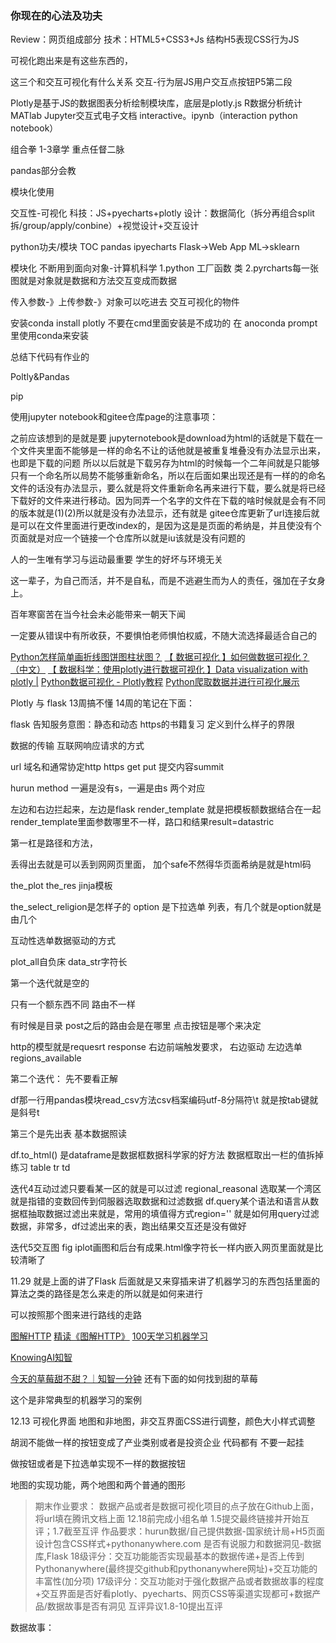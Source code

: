 
### 你现在的心法及功夫

Review：网页组成部分
技术：HTML5+CSS3+Js
结构H5表现CSS行为JS

可视化跑出来是有这些东西的，

这三个和交互可视化有什么关系
交互-行为层JS用户交互点按钮P5第二段

Plotly是基于JS的数据图表分析绘制模块库，底层是plotly.js
R数据分析统计MATlab
Jupyter交互式电子文档
interactive。ipynb（interaction python notebook）

组合拳
1-3章学
重点任督二脉

pandas部分会教

模块化使用

交互性-可视化
科技：JS+pyecharts+plotly
设计：数据简化（拆分再组合split拆/group/apply/conbine）+视觉设计+交互设计

python功夫/模块
TOC
pandas
ipyecharts
Flask->Web App
ML->sklearn


模块化
不断用到面向对象-计算机科学
1.python 工厂函数 类
2.pyrcharts每一张图就是对象就是数据和方法交互变成而数据

传入参数-》上传参数-》对象可以吃进去
交互可视化的物件


安装conda install plotly
不要在cmd里面安装是不成功的
在 anoconda prompt 里使用conda来安装


总结下代码有作业的


Poltly&Pandas

pip 


使用jupyter notebook和gitee仓库page的注意事项：


之前应该想到的是就是要
jupyternotebook是download为html的话就是下载在一个文件夹里面不能够是一样的命名不让的话他就是被重复堆叠没有办法显示出来，也即是下载的问题
所以以后就是下载另存为html的时候每一个二年间就是只能够只有一个命名所以局势不能够重新命名，所以在后面如果出现还是有一样的的命名文件的话没有办法显示，要么就是将文件重新命名再来进行下载，要么就是将已经下载好的文件来进行移动。因为同弄一个名字的文件在下载的啥时候就是会有不同的版本就是(1)(2)所以就是没有办法显示，还有就是
gitee仓库更新了url连接后就是可以在文件里面进行更改index的，是因为这是是页面的希纳是，并且使没有个页面就是对应一个链接一个仓库所以就是iu该就是没有问题的



人的一生唯有学习与运动最重要
学生的好坏与环境无关

这一辈子，为自己而活，并不是自私，而是不逃避生而为人的责任，强加在子女身上。

百年寒窗苦在当今社会未必能带来一朝天下闻

 一定要从错误中有所收获，不要惧怕老师惧怕权威，不随大流选择最适合自己的


[Python怎样简单画折线图饼图柱状图？](https://www.bilibili.com/video/av66336238?from=search&seid=4213445260121928891)
[【 数据可视化 】如何做数据可视化？（中文）](https://www.bilibili.com/video/av14732029/?spm_id_from=333.788.videocard.1)
[【 数据科学：使用plotly进行数据可视化 】Data visualization with plotly |](https://www.bilibili.com/video/av46798646?from=search&seid=16088863287642101713)
[Python数据可视化 - Plotly教程](https://www.bilibili.com/video/av70964692?from=search&seid=15136466416390666254)
[Python爬取数据并进行可视化展示](https://www.bilibili.com/video/av20319191/?spm_id_from=333.788.videocard.1)






Plotly 与 flask 
13周搞不懂
14周的笔记在下面：

flask 告知服务意图：静态和动态
https的书籍复习
定义到什么样子的界限

数据的传输
互联网响应请求的方式

url 域名和通常协定http https
get
put 提交内容summit

hurun method 一遍是没有s，一遍是由s
两个对应

左边和右边拦起来，左边是flask 
render_template 就是把模板额数据结合在一起
render_template里面参数哪里不一样，路口和结果result=datastric

第一杠是路径和方法，

丢得出去就是可以丢到网网页里面，
加个safe不然得华页面希纳是就是html码

the_plot
the_res
jinja模板

the_select_religion是怎样子的
option 是下拉选单
列表，有几个就是option就是由几个

互动性选单数据驱动的方式

plot_all自负床
data_str字符长

第一个迭代就是空的

只有一个额东西不同
路由不一样

有时候是目录
post之后的路由会是在哪里
点击按钮是哪个来决定

http的模型就是requesrt response
右边前端触发要求，
右边驱动
左边选单regions_available

第二个迭代：
先不要看正解

df那一行用pandas模块read_csv方法csv档案编码utf-8分隔符\t	就是按tab键就是斜号t

第三个是先出表
基本数据照读

df.to_html() 是dataframe是数据框数据科学家的好方法
数据框取出一栏的值拆掉练习
table tr td

迭代4互动过滤只要看某一区的就是可以过滤
regional_reasonal 选取某一个湾区就是指错的变数回传到伺服器选取数据和过滤数据
df.query某个语法和语言从数据框抽取数据过滤出来就是，常用的填值得方式region=''
就是如何用query过滤数据，非常多，df过滤出来的表，跑出结果交互还是没有做好

迭代5交互图
fig iplot画图和后台有成果.html像字符长一样内嵌入网页里面就是比较清晰了


11.29
就是上面的讲了Flask
后面就是又来穿插来讲了机器学习的东西包括里面的算法之类的路径是怎么来走的所以就是如何来进行

可以按照那个图来进行路线的走路

[图解HTTP](https://kingyinliang.github.io/PDF/%E5%9B%BE%E8%A7%A3HTTP+%E5%BD%A9%E8%89%B2%E7%89%88.pdf)
[精读《图解HTTP》](https://juejin.im/post/5b32f82a518825749e4a218b)
[100天学习机器学习](https://github.com/MLEveryday/100-Days-Of-ML-Code?tdsourcetag=s_pctim_aiomsg)

[KnowingAI知智](https://zhuanlan.zhihu.com/knowingai)

[今天的草莓甜不甜？｜知智一分钟](https://zhuanlan.zhihu.com/p/32063544)
还有下面的如何找到甜的草莓

这个是非常典型的机器学习的案例


12.13
可视化界面
地图和非地图，非交互界面CSS进行调整，颜色大小样式调整

胡润不能做一样的按钮变成了产业类别或者是投资企业
代码都有
不要一起挂

做按钮或者是下拉选单实现不一样的数据按钮

地图的实现功能，两个地图和两个普通的图形


> 期末作业要求：
数据产品或者是数据可视化项目的点子放在Github上面，将url填在腾讯文档上面
12.18前完成小组名单
1.5提交最终链接并开始互评；1.7截至互评
作品要求：hurun数据/自己提供数据-国家统计局+H5页面设计包含CSS样式+pythonanywhere.com
是否有说服力和数据洞见-数据库,Flask
18级评分：交互功能能否实现最基本的数据传递+是否上传到Pythonanywhere(最终提交github和pythonanywhere网址)+交互功能的丰富性(加分项)
17级评分：交互功能对于强化数据产品或者数据故事的程度+交互界面是否好看plotly、pyecharts、网页CSS等渠道实现都可+数据产品/数据故事是否有洞见
互评异议1.8-10提出互评


数据故事：
